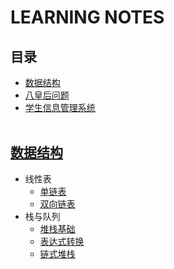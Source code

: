# LEARNING NOTES
## 目录
* [数据结构](https://github.com/chenxin18307382228/learning-notes/tree/master/%E6%95%B0%E6%8D%AE%E7%BB%93%E6%9E%84)
* [八皇后问题](https://github.com/chenxin18307382228/learning-notes/blob/master/eight_queen.cpp)
* [学生信息管理系统](https://github.com/chenxin18307382228/Simple-Student-Information-Manager)
<br><br>
## [数据结构](https://github.com/chenxin18307382228/learning-notes/tree/master/%E6%95%B0%E6%8D%AE%E7%BB%93%E6%9E%84)
* 线性表
  * [单链表](https://github.com/chenxin18307382228/The-Experiments-of-DataStructure/blob/master/%E7%BA%BF%E6%80%A7%E8%A1%A8/simple_linked_list.cpp)
  * [双向链表](https://github.com/chenxin18307382228/The-Experiments-of-DataStructure/blob/master/%E7%BA%BF%E6%80%A7%E8%A1%A8/double_linked_list.cpp)
* 栈与队列
  * [堆栈基础](https://github.com/chenxin18307382228/The-Experiments-of-DataStructure/blob/master/%E6%A0%88%E4%B8%8E%E9%98%9F%E5%88%97/stack.cpp)
  * [表达式转换](https://github.com/chenxin18307382228/The-Experiments-of-NOTESDataStructure/blob/master/%E6%A0%88%E4%B8%8E%E9%98%9F%E5%88%97/Expression_Conversion.cpp)
  * [链式堆栈](https://github.com/chenxin18307382228/The-Experiments-of-DataStructure/blob/master/%E6%A0%88%E4%B8%8E%E9%98%9F%E5%88%97/linked_stack.cpp)
